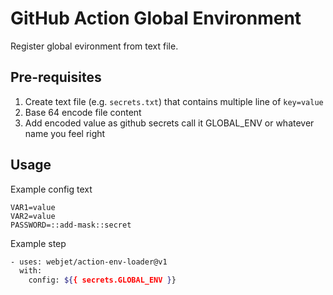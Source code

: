 # GitHub Action Global Environment

Register global evironment from text file.

## Pre-requisites

1. Create text file (e.g. `secrets.txt`) that contains multiple line of `key=value`
2. Base 64 encode file content
3. Add encoded value as github secrets call it GLOBAL_ENV or whatever name you feel right

## Usage

Example config text

```text
VAR1=value
VAR2=value
PASSWORD=::add-mask::secret
```

Example step

```bash
- uses: webjet/action-env-loader@v1
  with:
    config: ${{ secrets.GLOBAL_ENV }}
```

